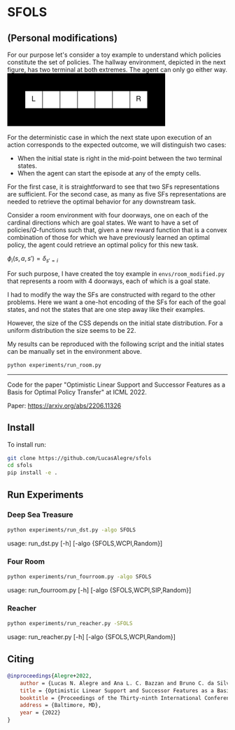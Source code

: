 # SFOLS


## (Personal modifications)
For our purpose let's consider a toy example to understand which policies constitute the set of policies.
The hallway environment, depicted in the next figure, has two terminal at both extremes. The agent can only go either way.  
<img src=".readme_resources/hallway.png">

For the deterministic case in which the next state upon execution of an action corresponds to the expected outcome, we will distinguish two cases:
- When the initial state is right in the mid-point between the two terminal states.
- When the agent can start the episode at any of the empty cells.

For the first case, it is straightforward to see that two SFs representations are sufficient.
For the second case, as many as five SFs representations are needed to retrieve the optimal behavior for any downstream task.  

Consider a room environment with four doorways, one on each of the cardinal directions which are goal states. We want to have a set of policies/$Q$-functions such that, given a new reward function that is a convex combination of those for which we have previously learned an optimal policy, the agent could retrieve an optimal policy for this new task. 



$\phi_i(s, a, s') = \delta_{s'=i}$ 

For such purpose, I have created the toy example in ```envs/room_modified.py``` that represents a room with 4 doorways, each of which is a goal state.

I had to modify the way the SFs are constructed with regard to the other problems. Here we want a one-hot encoding of the SFs for each of the goal states, and not the states that are one step away like their examples.

However, the size of the CSS depends on the initial state distribution. For a uniform distribution the size seems to be 22.

My results can be reproduced with the following script and the initial states can be manually set in the environment above.
``` 
python experiments/run_room.py
```
_________________

Code for the paper "Optimistic Linear Support and Successor Features as a Basis for Optimal Policy Transfer" at ICML 2022.

Paper: https://arxiv.org/abs/2206.11326

## Install

To install run:
```bash
git clone https://github.com/LucasAlegre/sfols
cd sfols
pip install -e .
```

## Run Experiments

### Deep Sea Treasure
```bash
python experiments/run_dst.py -algo SFOLS
```
usage: run_dst.py [-h] [-algo {SFOLS,WCPI,Random}]

### Four Room
```bash
python experiments/run_fourroom.py -algo SFOLS
```
usage: run_fourroom.py [-h] [-algo {SFOLS,WCPI,SIP,Random}]

### Reacher
```bash
python experiments/run_reacher.py -SFOLS    
```
usage: run_reacher.py [-h] [-algo {SFOLS,WCPI,Random}]

## Citing

```bibtex
@inproceedings{Alegre+2022,
    author = {Lucas N. Alegre and Ana L. C. Bazzan and Bruno C. da Silva},
    title = {Optimistic Linear Support and Successor Features as a Basis for Optimal Policy Transfer},
    booktitle = {Proceedings of the Thirty-ninth International Conference on Machine Learning},
    address = {Baltimore, MD},
    year = {2022}
}
```
